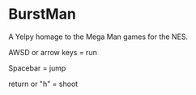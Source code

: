 # BurstMan

A Yelpy homage to the Mega Man games for the NES.

AWSD or arrow keys = run

Spacebar = jump

return or "h" = shoot
